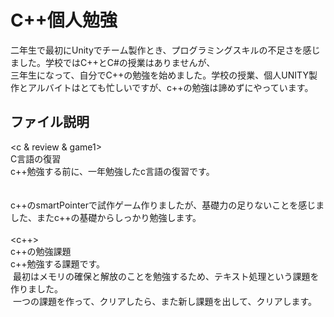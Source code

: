 # C++個人勉強

二年生で最初にUnityでチーム製作とき、プログラミングスキルの不足さを感じました。学校ではC++とC#の授業はありませんが、<br>
三年生になって、自分でC++の勉強を始めました。学校の授業、個人UNITY製作とアルバイトはとても忙しいですが、c++の勉強は諦めずにやっています。<br>

## ファイル説明
<c & review & game1> <br>
  C言語の復習<br>
  c++勉強する前に、一年勉強したc言語の復習です。<br>
  <br>
<game2><br>
  c++のsmartPointerで試作ゲーム作りましたが、基礎力の足りないことを感じました、またc++の基礎からしっかり勉強します。<br>
  <br>
<c++><br>
  c++の勉強課題<br>
  c++勉強する課題です。<br>
  最初はメモリの確保と解放のことを勉強するため、テキスト処理という課題を作りました。<br>
  一つの課題を作って、クリアしたら、また新し課題を出して、クリアします。<br>
